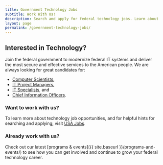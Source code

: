 ```yaml
---
title: Government Technology Jobs
subtitle: Work With Us!
description: Search and apply for federal technology jobs. Learn about unique hiring paths for veterans, students and graduates, individuals with a disability, and more.
layout: page
permalink: /government-technology-jobs/
---
```


## Interested in Technology?
Join the federal government to modernize federal IT systems and deliver the most secure and effective services to the American people. We are always looking for great candidates for:
* [Computer Scientists](https://www.usajobs.gov/Search/?k=computer%20scientist&p=1),
* [IT Project Managers](https://www.usajobs.gov/Search/?k=IT%20project%20managers&p=1),
* [IT Specialists](https://www.usajobs.gov/Search/?k=IT%20specialist&p=1), and
* [Chief Information Officers](https://www.usajobs.gov/Search/?hp=ses&k=chief%20information%20officer&p=1).

### Want to work with us?
To learn more about technology job opportunities, and for helpful hints for searching and applying, visit [USA Jobs](https://www.usajobs.gov/).

### Already work with us?
Check out our latest [programs & events]({{ site.baseurl }}/programs-and-events/) to see how you can get involved and continue to grow your federal technology career.
